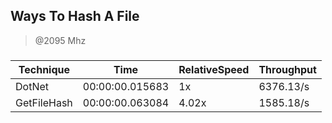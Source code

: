 Ways To Hash A File
-------------------
> @2095 Mhz


### 


|Technique  |Time           |RelativeSpeed|Throughput|
|-----------|---------------|-------------|----------|
|DotNet     |00:00:00.015683|1x           |6376.13/s |
|GetFileHash|00:00:00.063084|4.02x        |1585.18/s |
